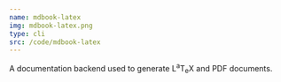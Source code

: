 ```yaml
---
name: mdbook-latex
img: mdbook-latex.png
type: cli
src: /code/mdbook-latex
---
```


A documentation backend used to generate L<sup>a</sup>T<sub>e</sub>X and PDF documents.

